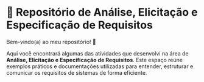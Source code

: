 
# 📌 Repositório de Análise, Elicitação e Especificação de Requisitos  

Bem-vindo(a) ao meu repositório! 🚀  

Aqui você encontrará algumas das atividades que desenvolvi na área de **Análise, Elicitação e Especificação de Requisitos**. Este espaço reúne exemplos práticos e documentações utilizadas para entender, estruturar e comunicar os requisitos de sistemas de forma eficiente.  
